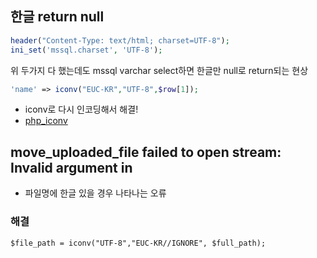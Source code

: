 ## 한글 return null
```php
header("Content-Type: text/html; charset=UTF-8");
ini_set('mssql.charset', 'UTF-8');
```
위 두가지 다 했는데도 mssql varchar select하면 한글만 null로 return되는 현상

  

```php
'name' => iconv("EUC-KR","UTF-8",$row[1]);

```
- iconv로 다시 인코딩해서 해결!
- [php_iconv](https://www.php.net/manual/en/function.iconv.php)


## move_uploaded_file failed to open stream: Invalid argument in
- 파일명에 한글 있을 경우 나타나는 오류
### 해결
```
$file_path = iconv("UTF-8","EUC-KR//IGNORE", $full_path);
```